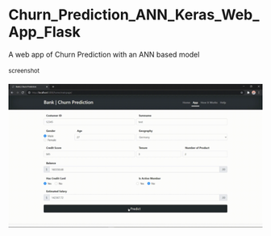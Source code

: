 # Churn_Prediction_ANN_Keras_Web_App_Flask

A web app of Churn Prediction with an ANN based model

<sup>screenshot<sup>

<p align="center"><img src="demo/1.gif" width="600" />
